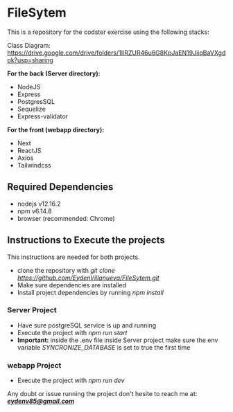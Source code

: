 # FileSytem
This is a repository for the codster exercise using the following stacks:

Class Diagram: https://drive.google.com/drive/folders/1IlRZUR46u6G8KpJaEN19JiiqBaVXgdok?usp=sharing

**For the back (Server directory):** 
- NodeJS
- Express
- PostgresSQL
- Sequelize
- Express-validator


**For the front (webapp directory):**
- Next
- ReactJS
- Axios
- Tailwindcss

## Required Dependencies
- nodejs v12.16.2
- npm v6.14.8
- browser (recommended: Chrome)


## Instructions to Execute the projects
This instructions are needed for both projects.
- clone the repository with *git clone https://github.com/EydenVillanueva/FileSytem.git*
- Make sure dependencies are installed
- Install project dependencies by running *npm install*
### Server Project
- Have sure postgreSQL service is up and running
- Execute the project with *npm run start*
- **Important:** inside the .env file inside Server project make sure the env variable *SYNCRONIZE_DATABASE* is set to true the first time
### webapp Project
- Execute the project with *npm run dev*

Any doubt or issue running the project don't hesite to reach me at: ***eydenv85@gmail.com***
